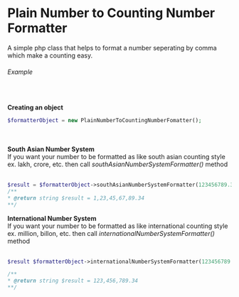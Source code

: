 # Plain Number to Counting Number Formatter

A simple php class that helps to format a number seperating by comma which make a counting easy.

<h6>Example</h6>
<br/>

<strong>Creating an object</strong>
<br/>
```php
$formatterObject = new PlainNumberToCountingNumberFomatter();
```
<br/><br/>
<strong>South Asian Number System</strong>
  <br/>
  <span style="text-align: justify;">If you want your number to be formatted as like south asian counting style ex. lakh, crore, etc. then call <i>southAsianNumberSystemFormatter()</i> method</span>
<br/><br/>
  
```php
$result = $formatterObject->southAsianNumberSystemFormatter(123456789.34);
/**
* @return string $result = 1,23,45,67,89.34
**/
```
  
<strong>International Number System</strong>
  <br/>
  <span style="text-align: justify;">If you want your number to be formatted as like international counting style ex. million, billon, etc. then call <i>internationalNumberSystemFormatter()</i> method</span>
<br/><br/>

```php
$result $formatterObject->internationalNumberSystemFormatter(123456789.34);

/**
* @return string $result = 123,456,789.34
**/
```
